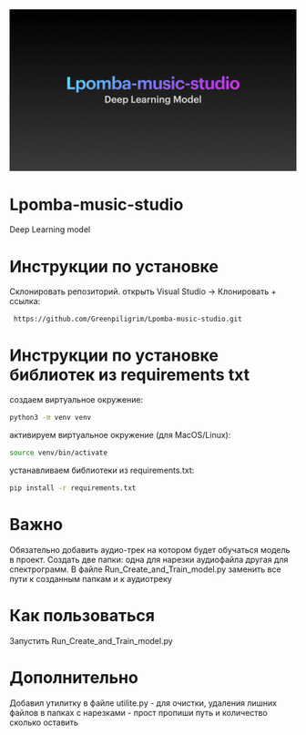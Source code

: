 <img src="/baner.png" alt="" />

# Lpomba-music-studio

Deep Learning model

# Инструкции по установке

Cклонировать репозиторий. открыть Visual Studio -> Клонировать + ссылка:

```link
 https://github.com/Greenpiligrim/Lpomba-music-studio.git
```

# Инструкции по установке библиотек из requirements txt

создаем виртуальное окружение:

```bash
python3 -m venv venv
```

активируем виртуальное окружение (для MacOS/Linux):

```bash
source venv/bin/activate
```

устанавливаем библиотеки из requirements.txt:

```bash
pip install -r requirements.txt
```

# Важно

Обязательно добавить аудио-трек на котором будет обучаться модель в проект. Создать две папки: одна для нарезки аудиофайла другая для спектрограмм.
В файле Run_Create_and_Train_model.py заменить все пути к созданным папкам и к аудиотреку

# Как пользоваться

Запустить Run_Create_and_Train_model.py

# Дополнительно

Добавил утилитку в файле utilite.py - для очистки, удаления лишних файлов в папках с нарезками - прост пропиши путь и количество сколько оставить
